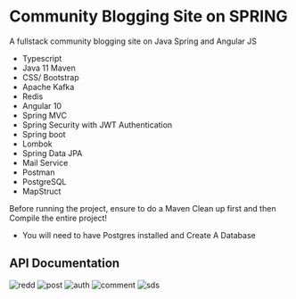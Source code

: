 # Community Blogging Site on SPRING
 A fullstack community blogging site on Java Spring and Angular JS 


- Typescript
- Java 11 Maven
- CSS/ Bootstrap
- Apache Kafka 
- Redis
- Angular 10
- Spring MVC
- Spring Security with JWT Authentication
- Spring boot 
- Lombok
- Spring Data JPA
- Mail Service
- Postman
- PostgreSQL
- MapStruct 

Before running the project, ensure to do a Maven Clean up first and then Compile the entire project!
- You will need to have Postgres installed and Create A Database

## API Documentation
![redd](https://user-images.githubusercontent.com/85416532/194541089-c89d4799-1abc-41b1-871b-b6d7a1a1fe46.png)
![post](https://user-images.githubusercontent.com/85416532/194541100-1bb007c6-eb2e-4a2a-8c5f-931373d8b1b8.png)
![auth](https://user-images.githubusercontent.com/85416532/194541105-346e42d0-2d10-4b9a-a8cc-4a7e508a2b57.png)
![comment](https://user-images.githubusercontent.com/85416532/194541106-925d1608-de3a-4f78-8136-3f46d0fcdd72.png)
![sds](https://user-images.githubusercontent.com/85416532/194549306-840b1cdf-3985-4411-92ec-650f59996cf2.png)
